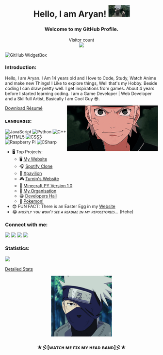 
<h1 align="center">Hello, I am Aryan! <img src="./3.gif" width="70"></h1>
<h3 align="center">Welcome to my GitHub Profile.</h3>
<p align="center"> 
  Visitor count<br>
  <img src="https://profile-counter.glitch.me/ravanger101/count.svg"/>
</p>

![GitHub WidgetBox](https://github-widgetbox.vercel.app/api/profile?username=Ravanger101&data=followers,repositories,stars,commits&theme=darkmode)

### Introduction:
Hello, I am Aryan. I Am 14 years old and I love to Code, Study, Watch Anime and make new Things! I Like to explore things, Well that's my Hobby. Beside coding I can draw pretty well. 
I get inspirations from games. About 4 years before I started learning coding. I am a Game Developer | Web Developer and a Skillfull Artist, Basically I am Cool Guy 😎. 
<div align="center">
<img src="./gif 2.gif" align="right"  width="300">
</div>

<p><a href="https://aryanresume.netlify.app/">Download Résumé</a></p>

### ʟᴀɴɢᴜᴀɢᴇꜱ:


![JavaScript](https://img.shields.io/badge/-JavaScript-black?style=flat-square&logo=javascript)
![Python](https://img.shields.io/badge/-Python-black?style=flat-square&logo=Python)
![C++](https://img.shields.io/badge/-C++-00599C?style=flat-square&logo=c)
![HTML5](https://img.shields.io/badge/-HTML5-E34F26?style=flat-square&logo=html5&logoColor=white)
![CSS3](https://img.shields.io/badge/-CSS3-1572B6?style=flat-square&logo=css3)
![Raspberry Pi](https://img.shields.io/badge/-Raspberry%20Pi-C51A4A?style=flat-square&logo=Raspberry-Pi)
![CSharp](https://img.shields.io/badge/-CSharp-1572B6?style=flat-square&logo=csharp)

* 🖥 Top Projects:
    * 🖥️ <a href ="https://ravanger101.github.io/DragonRealmsWebsite/">My Website</a>
    * 🎧 <a href ="https://spotifyrealms.netlify.app/">Spotify Clone</a>
    * 🧾 <a href ="https://xpavilion.github.io/">Xpavilion</a>
    * 🎮 <a href ="https://turnipguy30.me/">Turnip's Website</a>
    * 👾 <a href ="https://github.com/ProjectDragonRealms/DragonRealms-Version1.0">Minecraft PY Version 1.0</a>
    * 📁 <a href ="https://github.com/ProjectDragonRealms">My Organisation</a>
    * 😁 <a href ="https://developers-hall.netlify.app/ravanger101/">Developers Hall</a>
    * 🎃 <a href ="https://pokemon-pythonred.github.io/">Pokemon!</a>
* 😎 FUN FACT: There is an Easter Egg in my <a href ="https://ravanger101.github.io/DragonRealmsWebsite/">Website</a>
* 😂 *ᴍᴏꜱᴛʟʏ ʏᴏᴜ ᴡᴏɴ'ᴛ ꜱᴇᴇ ᴀ ʀᴇᴀᴅᴍᴇ ɪɴ ᴍʏ ʀᴇᴘᴏꜱɪᴛᴏʀɪᴇꜱ...* (Hehe)




### Connect with me:
[![](https://img.shields.io/badge/-Aryan™-blue?style=for-the-badge&logo=Linkedin&logoColor=white&linkhttps://www.linkedin.com/in/aryangore/)](https://www.linkedin.com/in/aryangore/)
[![](https://img.shields.io/badge/-Github-171515?style=for-the-badge&logo=github&logoColor=white)](https://github.com/Ravanger101) 
[![](https://img.shields.io/badge/-Website-7e22ff?style=for-the-badge)](https://ravanger101.github.io)
[![](https://img.shields.io/badge/-Email-c14438?style=for-the-badge&logo=gmail&logoColor=white&link=mailto:aryangore)](mailto:panther2008aryan101@gmail.com)


### Statistics:
![](http://github-profile-summary-cards.vercel.app/api/cards/most-commit-language?username=Ravanger101&theme=github_dark)

<!--![](https://github-readme-stats.vercel.app/api?username=Ravanger101&show_icons=true&theme=github_dark)-->

<p><a href="https://gitstats.me/Ravanger101">Detailed Stats</a>
  <br>
  <div align="center">
<img src="./1.gif" align="center"  width="200">
  </div>
  <h3 align="center">★彡[ᴡᴀᴛᴄʜ ᴍᴇ ꜰɪx ᴍʏ ʜᴇᴀᴅ ʙᴀɴᴅ]彡★</h3>



